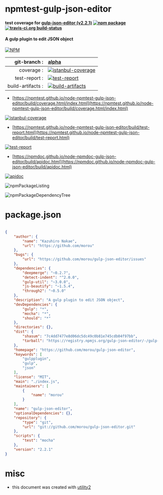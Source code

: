 # npmtest-gulp-json-editor

#### test coverage for  [gulp-json-editor (v2.2.1)](https://github.com/morou/gulp-json-editor)  [![npm package](https://img.shields.io/npm/v/npmtest-gulp-json-editor.svg?style=flat-square)](https://www.npmjs.org/package/npmtest-gulp-json-editor) [![travis-ci.org build-status](https://api.travis-ci.org/npmtest/node-npmtest-gulp-json-editor.svg)](https://travis-ci.org/npmtest/node-npmtest-gulp-json-editor)

#### A gulp plugin to edit JSON object

[![NPM](https://nodei.co/npm/gulp-json-editor.png?downloads=true&downloadRank=true&stars=true)](https://www.npmjs.com/package/gulp-json-editor)

| git-branch : | [alpha](https://github.com/npmtest/node-npmtest-gulp-json-editor/tree/alpha)|
|--:|:--|
| coverage : | [![istanbul-coverage](https://npmtest.github.io/node-npmtest-gulp-json-editor/build/coverage.badge.svg)](https://npmtest.github.io/node-npmtest-gulp-json-editor/build/coverage.html/index.html)|
| test-report : | [![test-report](https://npmtest.github.io/node-npmtest-gulp-json-editor/build/test-report.badge.svg)](https://npmtest.github.io/node-npmtest-gulp-json-editor/build/test-report.html)|
| build-artifacts : | [![build-artifacts](https://npmtest.github.io/node-npmtest-gulp-json-editor/glyphicons_144_folder_open.png)](https://github.com/npmtest/node-npmtest-gulp-json-editor/tree/gh-pages/build)|

- [https://npmtest.github.io/node-npmtest-gulp-json-editor/build/coverage.html/index.html](https://npmtest.github.io/node-npmtest-gulp-json-editor/build/coverage.html/index.html)

[![istanbul-coverage](https://npmtest.github.io/node-npmtest-gulp-json-editor/build/screenCapture.buildCi.browser.%252Ftmp%252Fbuild%252Fcoverage.lib.html.png)](https://npmtest.github.io/node-npmtest-gulp-json-editor/build/coverage.html/index.html)

- [https://npmtest.github.io/node-npmtest-gulp-json-editor/build/test-report.html](https://npmtest.github.io/node-npmtest-gulp-json-editor/build/test-report.html)

[![test-report](https://npmtest.github.io/node-npmtest-gulp-json-editor/build/screenCapture.buildCi.browser.%252Ftmp%252Fbuild%252Ftest-report.html.png)](https://npmtest.github.io/node-npmtest-gulp-json-editor/build/test-report.html)

- [https://npmdoc.github.io/node-npmdoc-gulp-json-editor/build/apidoc.html](https://npmdoc.github.io/node-npmdoc-gulp-json-editor/build/apidoc.html)

[![apidoc](https://npmdoc.github.io/node-npmdoc-gulp-json-editor/build/screenCapture.buildCi.browser.%252Ftmp%252Fbuild%252Fapidoc.html.png)](https://npmdoc.github.io/node-npmdoc-gulp-json-editor/build/apidoc.html)

![npmPackageListing](https://npmtest.github.io/node-npmtest-gulp-json-editor/build/screenCapture.npmPackageListing.svg)

![npmPackageDependencyTree](https://npmtest.github.io/node-npmtest-gulp-json-editor/build/screenCapture.npmPackageDependencyTree.svg)



# package.json

```json

{
    "author": {
        "name": "Kazuhiro Nakae",
        "url": "https://github.com/morou"
    },
    "bugs": {
        "url": "https://github.com/morou/gulp-json-editor/issues"
    },
    "dependencies": {
        "deepmerge": "~0.2.7",
        "detect-indent": "^2.0.0",
        "gulp-util": "~3.0.0",
        "js-beautify": "~1.5.4",
        "through2": "~0.5.0"
    },
    "description": "A gulp plugin to edit JSON object",
    "devDependencies": {
        "gulp": "*",
        "mocha": "*",
        "should": "*"
    },
    "directories": {},
    "dist": {
        "shasum": "7c4dd7477e8d06dc5dc49c0b81e745cdb04f97bb",
        "tarball": "https://registry.npmjs.org/gulp-json-editor/-/gulp-json-editor-2.2.1.tgz"
    },
    "homepage": "https://github.com/morou/gulp-json-editor",
    "keywords": [
        "gulpplugin",
        "gulp",
        "json"
    ],
    "license": "MIT",
    "main": "./index.js",
    "maintainers": [
        {
            "name": "morou"
        }
    ],
    "name": "gulp-json-editor",
    "optionalDependencies": {},
    "repository": {
        "type": "git",
        "url": "git://github.com/morou/gulp-json-editor.git"
    },
    "scripts": {
        "test": "mocha"
    },
    "version": "2.2.1"
}
```



# misc
- this document was created with [utility2](https://github.com/kaizhu256/node-utility2)
